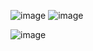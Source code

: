 ![image](https://github.com/ashok2424/Django_Chatbot/assets/97282425/ade2b9db-ccbe-4bdc-b6d5-90d6c1643d98)
![image](https://github.com/ashok2424/Django_Chatbot/assets/97282425/4b17f7dc-e9bc-48ce-b76e-e8ec7e66500f)

![image](https://github.com/ashok2424/Django_Chatbot/assets/97282425/62fe2fc6-b276-4556-954b-9afc00ba8a10)
